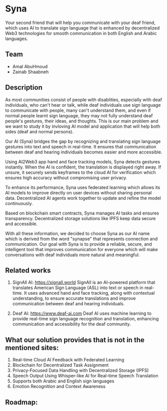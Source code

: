 # Syna
Your second friend that will help you communicate with your deaf friend, which uses AI to translate sign language that is enhanced by decentralized Web3 technologies for smooth communication in both English and Arabic languages.

## Team
- Amal AbuHmoud
- Zainab Shaabneh

## Description
As most communities consist of people with disablities, especially with deaf individuals, who can't hear or talk, while deaf individuals use sign language to communicate with people, many can't understand them, and even if normal people learnt sign language, they may not fully understand deaf people's gestures, their ideas, and thoughts. This is our main problem and we want to study it by invloving AI model and application that will help both sides (deaf and normal persons). 

Our AI (Syna) bridges the gap by recognizing and translating sign language gestures into text and speech in real-time. It ensures that communication between deaf and hearing individuals becomes easier and more accessible.

Using AI2Web3 app hand and face tracking models, Syna detects gestures instantly. When the AI is confident, the translation is displayed right away. If unsure, it securely sends keyframes to the cloud AI for verification which ensures high accuracy without compromising user privacy.

To enhance its performance, Syna uses federated learning which allows its AI models to improve directly on user devices without sharing personal data. Decentralized AI agents work together to update and refine the model continuously.

Based on blockchain smart contracts, Syna manages AI tasks and ensures transparency. Decentralized storage solutions like IPFS keep data secure and accessible.

With all these information, we decided to choose Syna as our AI name which is derived from the word "synapse" that represents connection and communication. Our goal with Syna is to provide a reliable, secure, and intelligent tool that improves communication for everyone which will make conversations with deaf individuals more natural and meaningful.

## Related works
1. SignAll AI: https://signall.world
SignAll is an AI-powered platform that translates American Sign Language (ASL) into text or speech in real-time. It uses advanced hand and face tracking, along with contextual understanding, to ensure accurate translations and improve communication between deaf and hearing individuals. 

2. Deaf AI: https://www.deaf-ai.com
Deaf AI uses machine learning to provide real-time sign language recognition and translation, enhancing communication and accessibility for the deaf community.

## What our solution provides that is not in the mentioned sites:
1. Real-time Cloud AI Feedback with Federated Learning
2. Blockchain for Decentralized Task Assignment
3. Privacy-Focused Data Handling with Decentralized Storage (IPFS)
4. Speech Output Using Whisper-like AI for Real-time Speech Translation
5. Supports both Arabic and English sign languages
6. Emotion Recognition and Context Awareness

## Roadmap:
